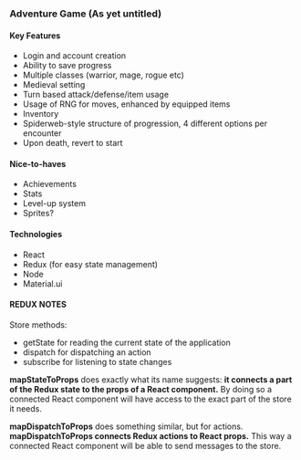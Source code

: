 ### Adventure Game (As yet untitled)

#### Key Features
- Login and account creation
- Ability to save progress
- Multiple classes (warrior, mage, rogue etc)
- Medieval setting
- Turn based attack/defense/item usage
- Usage of RNG for moves, enhanced by equipped items
- Inventory
- Spiderweb-style structure of progression, 4 different options per encounter
- Upon death, revert to start

#### Nice-to-haves
- Achievements
- Stats
- Level-up system
- Sprites?

#### Technologies
- React
- Redux (for easy state management)
- Node
- Material.ui


#### REDUX NOTES
Store methods:
- getState for reading the current state of the application
- dispatch for dispatching an action
- subscribe for listening to state changes

**mapStateToProps** does exactly what its name suggests: **it connects a part of the Redux state to the props of a React component.** By doing so a connected React component will have access to the exact part of the store it needs.

**mapDispatchToProps** does something similar, but for actions. **mapDispatchToProps connects Redux actions to React props.** This way a connected React component will be able to send messages to the store.